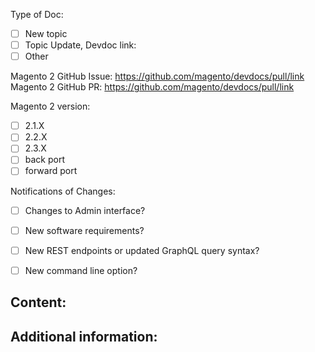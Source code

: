 <!-- (REQUIRED) Provide information for the doc request including any Community code issues or PRs, Magento versions, or devdoc pages. -->
Type of Doc:
- [ ] New topic
- [ ] Topic Update, Devdoc link:
- [ ] Other

Magento 2 GitHub Issue: https://github.com/magento/devdocs/pull/link
Magento 2 GitHub PR: https://github.com/magento/devdocs/pull/link

Magento 2 version:
- [ ] 2.1.X
- [ ] 2.2.X
- [ ] 2.3.X
- [ ] back port
- [ ] forward port

Notifications of Changes:
- [ ] Changes to Admin interface?
- [ ] New software requirements?
- [ ] New REST endpoints or updated GraphQL query syntax?
- [ ] New command line option?


<!-- (REQUIRED) What new information or updates are required for your Community contribution? -->
## Content:


<!-- (OPTIONAL) What other information can you provide? -->
## Additional information:


<!--
Thank you for taking the time to request updates for your Community Engineering contribution!
GitHub Issues should only be created for problems/topics related to this project's codebase.

Before submitting this issue, please make sure you are complying with our Code of Conduct:
https://github.com/magento/devdocs/blob/develop/.github/CODE_OF_CONDUCT.md

Issues that do not comply with our Code of Conduct or do not contain enough information may be closed at the maintainers' discretion.

Feel free to remove this section before creating this issue.
-->
